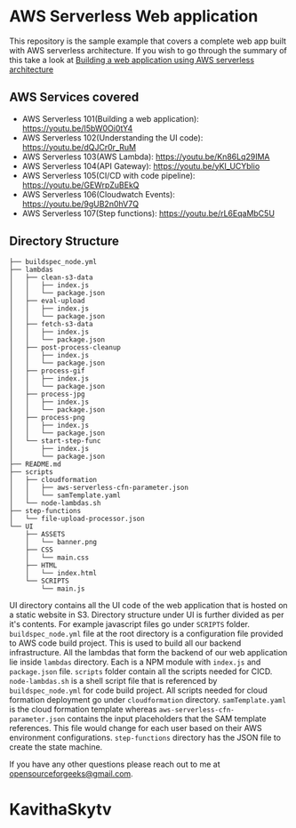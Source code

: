 # AWS Serverless Web application
This repository is the sample example that covers a complete web app built with AWS serverless architecture. If you wish to go through the summary of this take a look at [Building a web application using AWS serverless architecture](http://opensourceforgeeks.blogspot.com/2018/10/building-web-application-using-aws.html)

## AWS Services covered

* AWS Serverless 101(Building a web application): https://youtu.be/I5bW0Oi0tY4
* AWS Serverless 102(Understanding the UI code): https://youtu.be/dQJCr0r_RuM
* AWS Serverless 103(AWS Lambda): https://youtu.be/Kn86Lq29IMA
* AWS Serverless 104(API Gateway): https://youtu.be/yKI_UCYblio
* AWS Serverless 105(CI/CD with code pipeline): https://youtu.be/GEWrpZuBEkQ
* AWS Serverless 106(Cloudwatch Events): https://youtu.be/9gUB2n0hV7Q
* AWS Serverless 107(Step functions): https://youtu.be/rL6EqaMbC5U

## Directory Structure

```
├── buildspec_node.yml
├── lambdas
│   ├── clean-s3-data
│   │   ├── index.js
│   │   └── package.json
│   ├── eval-upload
│   │   ├── index.js
│   │   └── package.json
│   ├── fetch-s3-data
│   │   ├── index.js
│   │   └── package.json
│   ├── post-process-cleanup
│   │   ├── index.js
│   │   └── package.json
│   ├── process-gif
│   │   ├── index.js
│   │   └── package.json
│   ├── process-jpg
│   │   ├── index.js
│   │   └── package.json
│   ├── process-png
│   │   ├── index.js
│   │   └── package.json
│   └── start-step-func
│       ├── index.js
│       └── package.json
├── README.md
├── scripts
│   ├── cloudformation
│   │   ├── aws-serverless-cfn-parameter.json
│   │   └── samTemplate.yaml
│   └── node-lambdas.sh
├── step-functions
│   └── file-upload-processor.json
└── UI
    ├── ASSETS
    │   └── banner.png
    ├── CSS
    │   └── main.css
    ├── HTML
    │   └── index.html
    └── SCRIPTS
        └── main.js

```

UI directory contains all the UI code of the web application that is hosted on a static website in S3. Directory structure under UI is further divided as per it's contents. For example javascript files go under `SCRIPTS` folder. `buildspec_node.yml` file at the root directory is a configuration file provided to AWS code build project. This is used to build all our backend infrastructure. All the lambdas that form the backend of our web application lie inside `lambdas` directory. Each is a NPM module with `index.js` and `package.json` file. `scripts` folder contain all the scripts needed for CICD. `node-lambdas.sh` is a shell script file that is referenced by `buildspec_node.yml` for code build project. All scripts needed for cloud formation deployment go under `cloudformation` directory. `samTemplate.yaml` is the cloud formation template whereas `aws-serverless-cfn-parameter.json` contains the input placeholders that the SAM template references. This file would change for each user based on their AWS environment configurations. `step-functions` directory has the JSON file to create the state machine.

If you have any other questions please reach out to me at opensourceforgeeks@gmail.com.
# KavithaSkytv
